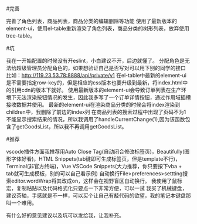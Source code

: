 #完善

完善了角色列表，商品列表，商品分类的编辑删除等功能
使用了最新版本的element-ui，使用el-table重新渲染了角色列表，商品分类的树形列表，放弃使用tree-table。

#坑

我在一开始配置的时候没有开eslint，小白建议不开，后边就懂了。
分配角色是无法给超级管理员分配角色的，如果想验证自己是否写对可以用下别的同学的接口 比如：http://119.23.53.78:8888/api/private/v1
在el-table中最新的element-ui是不需要指定row-key的，但是相应的css版本也要升级到最新，将index.html中的引用cdn的版本下就好。
使用最新版本的element-ui会导致订单列表在生产环境下无法渲染按钮情况的发生，因此我多写了一个订单详情按钮，通过作用域插槽接收数据并使用。
最新的element-ui在渲染商品分类的时候会将index渲染到children中，我删除了前边的index列
在商品列表的搜索过程中出现了页码不为1不能显示搜索结果的情况，所以我调用了handleCurrentChange(1),因为该函数包含了getGoodsList，所以我不再调用getGoodsList。

#推荐

vscode插件方面我推荐用Auto Close Tag(自动闭合修改标签页)，Beautifully(图形字体好看)，HTML Snippets(tab键即可生成标签页，但是template不行)，Terminal(非官方终端)，Vue VSCode Snippets(大力推荐，你只要按下vba + tab就可生成模板，别的可以自己看示例)
自动换行File>preferences>settting搜索editor.wordWrap将其改成on，这样会在视野盲区自动换行。
我使用了鼠标宏，复制粘贴以及代码格式化只要点一下非常方便，可以一试
我买了机械键盘，建议茶轴，手感就是不一样，可以买个让自己有敲代码的欲望，我的笔记本键盘那叫一个难用。

有什么好的意见建议以及坑可以发给我，让我补充。
